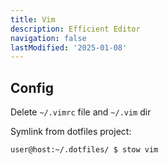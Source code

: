 ```yaml
---
title: Vim
description: Efficient Editor
navigation: false
lastModified: '2025-01-08'
---
```


## Config

Delete `~/.vimrc` file and `~/.vim` dir

Symlink from dotfiles project:

```bash
user@host:~/.dotfiles/ $ stow vim
```
